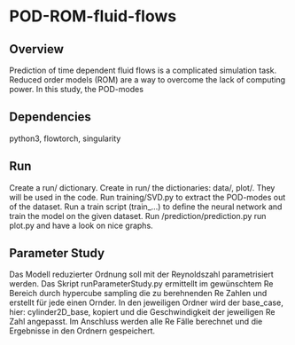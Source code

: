 # POD-ROM-fluid-flows
## Overview
Prediction of time dependent fluid flows is a complicated simulation task. Reduced order models (ROM) are a way to overcome the lack of computing power. In this study, the POD-modes 

## Dependencies
python3, flowtorch, singularity
## Run
Create a run/ dictionary.
Create in run/ the dictionaries: data/, plot/. They will be used in the code.
Run training/SVD.py to extract the POD-modes out of the dataset.
Run a train script (train_...) to define the neural network and train the model on the given dataset.
Run /prediction/prediction.py 
run plot.py and have a look on nice graphs.

## Parameter Study
Das Modell reduzierter Ordnung soll mit der Reynoldszahl parametrisiert werden. Das Skript runParameterStudy.py ermittellt im gewünschtem Re Bereich durch hypercube sampling die zu berehnenden Re Zahlen und erstellt für jede einen Ornder. In den jeweiligen Ordner wird der base_case, hier: cylinder2D_base, kopiert und die Geschwindigkeit der jeweiligen Re Zahl angepasst. Im Anschluss werden alle Re Fälle berechnet und die Ergebnisse in den Ordnern gespeichert.

